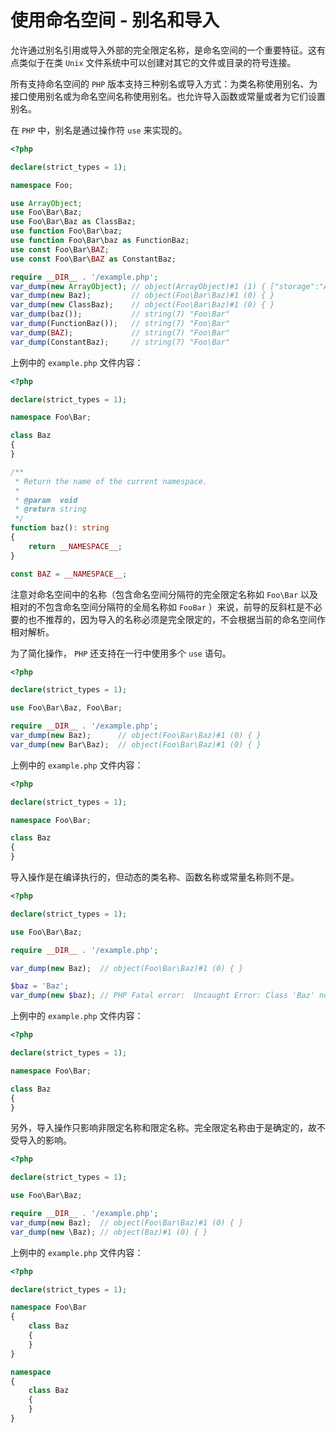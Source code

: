 # 使用命名空间 - 别名和导入

允许通过别名引用或导入外部的完全限定名称，是命名空间的一个重要特征。这有点类似于在类 `Unix` 文件系统中可以创建对其它的文件或目录的符号连接。

所有支持命名空间的 `PHP` 版本支持三种别名或导入方式：为类名称使用别名、为接口使用别名或为命名空间名称使用别名。也允许导入函数或常量或者为它们设置别名。

在 `PHP` 中，别名是通过操作符 `use` 来实现的。

```php
<?php

declare(strict_types = 1);

namespace Foo;

use ArrayObject;
use Foo\Bar\Baz;
use Foo\Bar\Baz as ClassBaz;
use function Foo\Bar\baz;
use function Foo\Bar\baz as FunctionBaz;
use const Foo\Bar\BAZ;
use const Foo\Bar\BAZ as ConstantBaz;

require __DIR__ . '/example.php';
var_dump(new ArrayObject); // object(ArrayObject)#1 (1) { ["storage":"ArrayObject":private]=> array(0) { } }
var_dump(new Baz);         // object(Foo\Bar\Baz)#1 (0) { }
var_dump(new ClassBaz);    // object(Foo\Bar\Baz)#1 (0) { }
var_dump(baz());           // string(7) "Foo\Bar"
var_dump(FunctionBaz());   // string(7) "Foo\Bar"
var_dump(BAZ);             // string(7) "Foo\Bar"
var_dump(ConstantBaz);     // string(7) "Foo\Bar"

```

上例中的 `example.php` 文件内容：

```php
<?php

declare(strict_types = 1);

namespace Foo\Bar;

class Baz
{
}

/**
 * Return the name of the current namespace.
 *
 * @param  void
 * @return string
 */
function baz(): string
{
    return __NAMESPACE__;
}

const BAZ = __NAMESPACE__;

```

注意对命名空间中的名称（包含命名空间分隔符的完全限定名称如 `Foo\Bar` 以及相对的不包含命名空间分隔符的全局名称如 `FooBar` ）来说，前导的反斜杠是不必要的也不推荐的，因为导入的名称必须是完全限定的，不会根据当前的命名空间作相对解析。

为了简化操作， `PHP` 还支持在一行中使用多个 `use` 语句。

```php
<?php

declare(strict_types = 1);

use Foo\Bar\Baz, Foo\Bar;

require __DIR__ . '/example.php';
var_dump(new Baz);      // object(Foo\Bar\Baz)#1 (0) { }
var_dump(new Bar\Baz);  // object(Foo\Bar\Baz)#1 (0) { }

```

上例中的 `example.php` 文件内容：

```php
<?php

declare(strict_types = 1);

namespace Foo\Bar;

class Baz
{
}

```

导入操作是在编译执行的，但动态的类名称、函数名称或常量名称则不是。

```php
<?php

declare(strict_types = 1);

use Foo\Bar\Baz;

require __DIR__ . '/example.php';

var_dump(new Baz);  // object(Foo\Bar\Baz)#1 (0) { }

$baz = 'Baz';
var_dump(new $baz); // PHP Fatal error:  Uncaught Error: Class 'Baz' not found.

```

上例中的 `example.php` 文件内容：

```php
<?php

declare(strict_types = 1);

namespace Foo\Bar;

class Baz
{
}

```

另外，导入操作只影响非限定名称和限定名称。完全限定名称由于是确定的，故不受导入的影响。

```php
<?php

declare(strict_types = 1);

use Foo\Bar\Baz;

require __DIR__ . '/example.php';
var_dump(new Baz);  // object(Foo\Bar\Baz)#1 (0) { }
var_dump(new \Baz); // object(Baz)#1 (0) { }

```

上例中的 `example.php` 文件内容：

```php
<?php

declare(strict_types = 1);

namespace Foo\Bar
{
    class Baz
    {
    }
}

namespace
{
    class Baz
    {
    }
}

```

